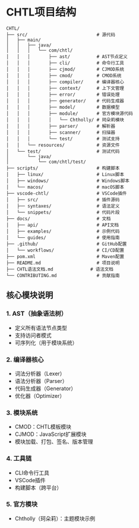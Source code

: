 # CHTL项目结构

```
CHTL/
├── src/                          # 源代码
│   ├── main/
│   │   ├── java/
│   │   │   └── com/chtl/
│   │   │       ├── ast/          # AST节点定义
│   │   │       ├── cli/          # 命令行工具
│   │   │       ├── cjmod/        # CJMOD系统
│   │   │       ├── cmod/         # CMOD系统
│   │   │       ├── compiler/     # 编译器核心
│   │   │       ├── context/      # 上下文管理
│   │   │       ├── error/        # 错误处理
│   │   │       ├── generator/    # 代码生成器
│   │   │       ├── model/        # 数据模型
│   │   │       ├── module/       # 官方模块源代码
│   │   │       │   └── Chtholly/ # 珂朵莉模块
│   │   │       ├── parser/       # 解析器
│   │   │       ├── scanner/      # 扫描器
│   │   │       └── test/         # 测试支持
│   │   └── resources/            # 资源文件
│   └── test/                     # 测试代码
│       └── java/
│           └── com/chtl/test/
├── scripts/                      # 构建脚本
│   ├── linux/                    # Linux脚本
│   ├── windows/                  # Windows脚本
│   └── macos/                    # macOS脚本
├── vscode-chtl/                  # VSCode插件
│   ├── src/                      # 插件源码
│   ├── syntaxes/                 # 语法定义
│   └── snippets/                 # 代码片段
├── docs/                         # 文档
│   ├── api/                      # API文档
│   ├── examples/                 # 示例代码
│   └── guides/                   # 使用指南
├── .github/                      # GitHub配置
│   └── workflows/                # CI/CD配置
├── pom.xml                       # Maven配置
├── README.md                     # 项目说明
├── CHTL语法文档.md              # 语法文档
└── CONTRIBUTING.md               # 贡献指南
```

## 核心模块说明

### 1. AST（抽象语法树）
- 定义所有语法节点类型
- 支持访问者模式
- 可序列化（用于模块系统）

### 2. 编译器核心
- 词法分析器（Lexer）
- 语法分析器（Parser）
- 代码生成器（Generator）
- 优化器（Optimizer）

### 3. 模块系统
- CMOD：CHTL模板模块
- CJMOD：JavaScript扩展模块
- 模块加载、打包、签名、版本管理

### 4. 工具链
- CLI命令行工具
- VSCode插件
- 构建脚本（跨平台）

### 5. 官方模块
- Chtholly（珂朵莉）：主题模块示例